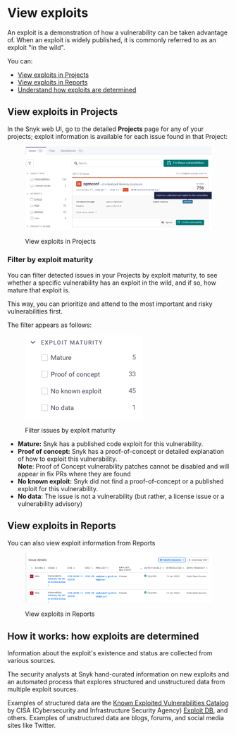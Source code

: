 # View exploits

An exploit is a demonstration of how a vulnerability can be taken advantage of. When an exploit is widely published, it is commonly referred to as an exploit "in the wild".&#x20;

You can:

* [View exploits in Projects](view-exploits.md#view-exploits-in-projects)
* [View exploits in Reports](view-exploits.md#view-exploits-in-reports)
* [Understand how exploits are determined](view-exploits.md#how-it-works-how-exploits-are-determined)

## **View exploits in Projects**

In the Snyk web UI, go to the detailed **Projects** page for any of your projects; exploit information is available for each issue found in that Project:

<figure><img src="../../.gitbook/assets/Exploit-in-issue.png" alt="View exploits in Projects"><figcaption><p>View exploits in Projects</p></figcaption></figure>

### **Filter by exploit maturity**

You can filter detected issues in your Projects by exploit maturity, to see whether a specific vulnerability has an exploit in the wild, and if so, how mature that exploit is.

This way, you can prioritize and attend to the most important and risky vulnerabilities first.

The filter appears as follows:

<figure><img src="../../.gitbook/assets/image (53) (1) (1) (1) (1) (1).png" alt="Filter issues by exploit maturity"><figcaption><p>Filter issues by exploit maturity</p></figcaption></figure>

* **Mature:** Snyk has a published code exploit for this vulnerability.
* **Proof of concept:** Snyk has a proof-of-concept or detailed explanation of how to exploit this vulnerability.\
  **Note**: Proof of Concept vulnerability patches cannot be disabled and will appear in fix PRs where they are found
* **No known exploit:** Snyk did not find a proof-of-concept or a published exploit for this vulnerability.
* **No data**: The issue is not a vulnerability (but rather, a license issue or a vulnerability advisory)

## View exploits in Reports

You can also view exploit information from Reports

<figure><img src="../../.gitbook/assets/Exploit-in-reports.png" alt="View exploits in Reports"><figcaption><p>View exploits in Reports</p></figcaption></figure>

## **How it works: how exploits are determined**

Information about the exploit's existence and status are collected from various sources.

The security analysts at Snyk hand-curated information on new exploits and an automated process that explores structured and unstructured data from multiple exploit sources.

Examples of structured data are the [Known Exploited Vulnerabilities Catalog](https://www.cisa.gov/known-exploited-vulnerabilities-catalog) by CISA (Cybersecurity and Infrastructure Security Agency) [Exploit DB](https://www.exploit-db.com/), and others. Examples of unstructured data are blogs, forums, and social media sites like Twitter.
